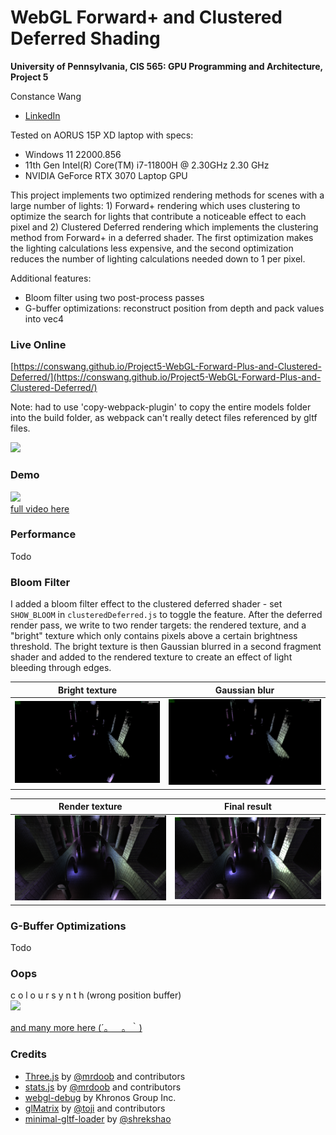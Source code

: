 WebGL Forward+ and Clustered Deferred Shading
======================

**University of Pennsylvania, CIS 565: GPU Programming and Architecture, Project 5**

Constance Wang
  * [LinkedIn](https://www.linkedin.com/in/conswang/)

Tested on AORUS 15P XD laptop with specs:  
- Windows 11 22000.856  
- 11th Gen Intel(R) Core(TM) i7-11800H @ 2.30GHz 2.30 GHz  
- NVIDIA GeForce RTX 3070 Laptop GPU

This project implements two optimized rendering methods for scenes with a large number of lights: 1) Forward+ rendering which uses clustering to optimize the search for lights that contribute a noticeable effect to each pixel and 2) Clustered Deferred rendering which implements the clustering method from Forward+ in a deferred shader. The first optimization makes the lighting calculations less expensive, and the second optimization reduces the number of lighting calculations needed down to 1 per pixel.

Additional features:
- Bloom filter using two post-process passes
- G-buffer optimizations: reconstruct position from depth and pack values into vec4

### Live Online
[https://conswang.github.io/Project5-WebGL-Forward-Plus-and-Clustered-Deferred/](https://conswang.github.io/Project5-WebGL-Forward-Plus-and-Clustered-Deferred/)

Note: had to use 'copy-webpack-plugin' to copy the entire models folder into the build folder, as webpack can't really detect files referenced by gltf files.

[![](img/thumb.png)](http://TODO.github.io/Project5-WebGL-Forward-Plus-and-Clustered-Deferred)

### Demo
![](images/bloom.gif)  
[full video here](images/sponza-bloom.mp4)

### Performance
Todo

### Bloom Filter
I added a bloom filter effect to the clustered deferred shader - set `SHOW_BLOOM` in `clusteredDeferred.js` to toggle the feature. After the deferred render pass, we write to two render targets: the rendered texture, and a "bright" texture which only contains pixels above a certain brightness threshold. The bright texture is then Gaussian blurred in a second fragment shader and added to the rendered texture to create an effect of light bleeding through edges.

| Bright texture | Gaussian blur | 
| --- | ----|
 ![](images/bloom-bright.png) | ![](images/bloom-blur.png) | 

| Render texture | Final result |
| --- | ----|
|![](images/bloom-render.png) | ![](images/bloom-result.png) | 

### G-Buffer Optimizations
Todo

### Oops
c o l o u r   s y n t h (wrong position buffer)  
![](images/goodaesthetic.gif)

[and many more here (´。＿。｀)](https://docs.google.com/document/d/1BJmclri4VJY_IXbsLU8Er_CQihQnfmzTQRi5cz9FthM/edit#heading=h.xsr527b9gzdk)

### Credits

* [Three.js](https://github.com/mrdoob/three.js) by [@mrdoob](https://github.com/mrdoob) and contributors
* [stats.js](https://github.com/mrdoob/stats.js) by [@mrdoob](https://github.com/mrdoob) and contributors
* [webgl-debug](https://github.com/KhronosGroup/WebGLDeveloperTools) by Khronos Group Inc.
* [glMatrix](https://github.com/toji/gl-matrix) by [@toji](https://github.com/toji) and contributors
* [minimal-gltf-loader](https://github.com/shrekshao/minimal-gltf-loader) by [@shrekshao](https://github.com/shrekshao)
